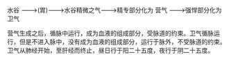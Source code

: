水谷 --->(胃)--->水谷精微之气--->精专部分化为 营气
                                                 --->强悍部分化为 卫气

营气生成之后，循脉中运行，成为血液的组成部分，受脉道的约束。卫气循脉运行，但是不进入脉中，没有成为血液的组成部分，运行于脉外，不受脉道的约束。卫气从肺经开始，至肝经而终止，昼日行于阳二十五度，夜行于阴二十五度。


